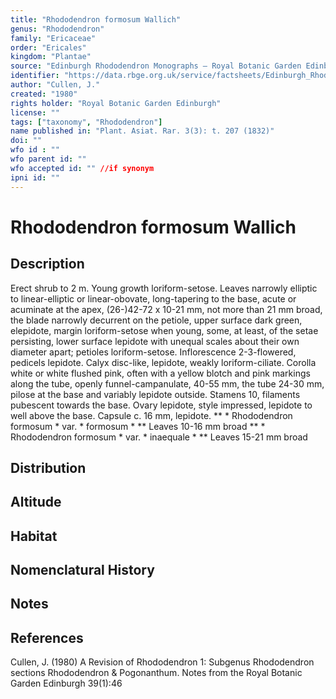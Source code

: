 ```yaml
---
title: "Rhododendron formosum Wallich"
genus: "Rhododendron"
family: "Ericaceae"
order: "Ericales"
kingdom: "Plantae"
source: "Edinburgh Rhododendron Monographs – Royal Botanic Garden Edinburgh"
identifier: "https://data.rbge.org.uk/service/factsheets/Edinburgh_Rhododendron_Monographs.xhtml"
author: "Cullen, J."
created: "1980"
rights holder: "Royal Botanic Garden Edinburgh"
license: ""
tags: ["taxonomy", "Rhododendron"]
name published in: "Plant. Asiat. Rar. 3(3): t. 207 (1832)"
doi: ""
wfo id : ""
wfo parent id: ""
wfo accepted id: "" //if synonym                      
ipni id: ""
---
```


                       

# Rhododendron formosum Wallich

## Description
Erect shrub to 2 m. Young growth loriform-setose. Leaves narrowly elliptic to linear-elliptic or linear-obovate, long-tapering to the base, acute or acuminate at the apex, (26-)42-72 x 10-21 mm, not more than 21 mm broad, the blade narrowly decurrent on the petiole, upper surface dark green, elepidote, margin loriform-setose when young, some, at least, of the setae persisting, lower surface lepidote with unequal scales about their own diameter apart; petioles loriform-setose. Inflorescence 2-3-flowered, pedicels lepidote. Calyx disc-like, lepidote, weakly loriform-ciliate. Corolla white or white flushed pink, often with a yellow blotch and pink markings along the tube, openly funnel-campanulate, 40-55 mm, the tube 24-30 mm, pilose at the base and variably lepidote outside. Stamens 10, filaments pubescent towards the base. Ovary lepidote, style impressed, lepidote to well above the base. Capsule c. 16 mm, lepidote. ** * Rhododendron formosum * var. * formosum * ** Leaves 10-16 mm broad ** * Rhododendron formosum * var. * inaequale * ** Leaves 15-21 mm broad

## Distribution


## Altitude


## Habitat


## Nomenclatural History

                       
## Notes


## References

Cullen, J. (1980) A Revision of Rhododendron 1: Subgenus Rhododendron sections Rhododendron & Pogonanthum. Notes from the Royal Botanic Garden Edinburgh 39(1):46
